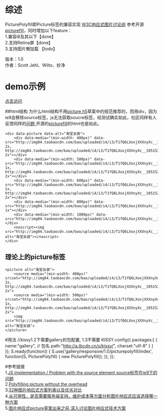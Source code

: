 # 综述
PicturePolyfill即Picture标签的兼容实现  [W3C响应式图片讨论组](http://www.w3.org/community/respimg/) 参考开源 [picturefill](https://github.com/scottjehl/picturefill)，同时增加以下feature：    
1.兼容i8及其以下【done】     
2.支持Retina屏【done】    
3.支持图片懒加载 【todo】    

版本：1.0    
作者：Scott Jehl、Wilto、妙净


# demo示例
 [点击访问](http://miaojing.github.io/responsive/1.0//demo/picturepolyfill.html)

##html结构
为什么html结构不用[picture h5](http://www.w3.org/TR/html-picture-element/)草案中的规范推荐的，而用div，因为ie9会移除source标签，js无法获取soucre标签，经测试确实如此，社区同样有人反馈同样的[问题](http://www.w3.org/community/respimg/2012/03/06/js-implementation-problem-with/),开源的[picturefill](https://github.com/scottjehl/picturefill)的html也是如此。

    <div data-picture data-alt="淘宝女装">
        <div data-media="(min-width: 400px)" data-src="http://img04.taobaocdn.com/bao/uploaded/i4/i3/T1fQ6LXoxjXXXnyXc__105152.jpg_100x100.jpg 1x, http://img04.taobaocdn.com/bao/uploaded/i4/i3/T1fQ6LXoxjXXXnyXc__105152.jpg_200x200.jpg 2x"></div>
        <div data-media="(min-width: 500px)" data-src="http://img04.taobaocdn.com/bao/uploaded/i4/i3/T1fQ6LXoxjXXXnyXc__105152.jpg_230x230.jpg 1x, http://img04.taobaocdn.com/bao/uploaded/i4/i3/T1fQ6LXoxjXXXnyXc__105152.jpg_460x460.jpg 2x"></div>
        <div data-media="(min-width: 600px)" data-src="http://img04.taobaocdn.com/bao/uploaded/i4/i3/T1fQ6LXoxjXXXnyXc__105152.jpg_300x300.jpg 1x, http://img04.taobaocdn.com/bao/uploaded/i4/i3/T1fQ6LXoxjXXXnyXc__105152.jpg_600x600.jpg 2x"></div>
        <div data-media="(min-width: 800px)" data-src="http://img04.taobaocdn.com/bao/uploaded/i4/i3/T1fQ6LXoxjXXXnyXc__105152.jpg_400x400.jpg 1x"></div>
        <div data-media="(min-width: 1000px)" data-src="http://img04.taobaocdn.com/bao/uploaded/i4/i3/T1fQ6LXoxjXXXnyXc__105152.jpg_600x600.jpg"></div>
        <noscript><img src="http://img04.taobaocdn.com/bao/uploaded/i4/i3/T1fQ6LXoxjXXXnyXc__105152.jpg_100x100.jpg" alt="淘宝女装"></noscript>
    </div>


## 理论上的picture标签  
    <picture alt="淘宝女装">
        <source media="(min-width: 400px)" srcset="http://img04.taobaocdn.com/bao/uploaded/i4/i3/T1fQ6LXoxjXXXnyXc__105152.jpg_100x100.jpg 1x, http://img04.taobaocdn.com/bao/uploaded/i4/i3/T1fQ6LXoxjXXXnyXc__105152.jpg_200x200.jpg 2x">
        <source media="(min-width: 500px)" srcset="http://img04.taobaocdn.com/bao/uploaded/i4/i3/T1fQ6LXoxjXXXnyXc__105152.jpg_230x230.jpg 1x, http://img04.taobaocdn.com/bao/uploaded/i4/i3/T1fQ6LXoxjXXXnyXc__105152.jpg_460x460.jpg 2x">
        <img src="http://img04.taobaocdn.com/bao/uploaded/i4/i3/T1fQ6LXoxjXXXnyXc__105152.jpg_100x100.jpg" alt="淘宝女装">
    </picture>

#用法
    <script src="http://a.tbcdn.cn/s/kissy/1.3.0/seed.js"></script>
    //kissy1.2下需要gallery的包配置, 1.3不需要
    KISSY.config({
        packages:[
            {
                name:"gallery", // 包名
                path:"http://a.tbcdn.cn/s/kissy/",
                charset:"utf-8"
            }
        ]
    });
    S.ready(function() {
        S.use('gallery/responsive/1.0/picturepolyfill/index', function(S, PicturePolyfill) {
            new PicturePolyfill();
        });
    });

#参考链接  
1.[JS implementation / Problem with the source element source标签在ie9下的问题](http://www.w3.org/community/respimg/2012/03/06/js-implementation-problem-with/)    
2.[Polyfilling picture without the overhead](http://www.w3.org/community/respimg/2012/03/15/polyfilling-picture-without-the-overhead/)   
3.[32种图片响应式方案列表以及优劣对比](https://docs.google.com/spreadsheet/ccc?key=0Al0lI17fOl9DdDgxTFVoRzFpV3VCdHk2NTBmdVI2OXc#gid=0)  
4.[从可用性，是否需要服务端支持，维护成本等方面分析图片响应式应该选择哪一种方案](http://css-tricks.com/which-responsive-images-solution-should-you-use/)    
5.[图片响应式picture草案出来之前,深入讨论图片响应式技术方案](http://blog.cloudfour.com/responsive-imgs-part-2/)    




